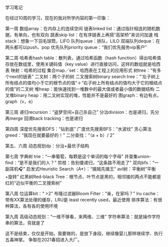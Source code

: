 学习笔记

在经过10周的学习，现在的我对所学内容的第一印象：

第一周
数组array：在内存上的连续空间
链表linked list：通过指针相连的随机数据，有单向，也有双向
跳表skip list：在有序链表上再搭“高架桥”来访问加速
栈stack：想象一下羽毛球筒，LIFO
队列queue：排队，LILO
双端队列deque：在两头都可以push、pop
优先队列priority queue：“我们优先服务vip客户”

第二周
哈希表hash table：散列表，通过哈希函数（hash function）得出哈希值存放在数组里，使用关键码值（key value）进行直接访问，这样的数组就是哈西表
映射：哈希的过程
集合map／set：哈西表在工程上的应用形式
树tree：“有多个next的链表”
二叉树：两个子的树
二叉搜索树binary search tree：“‘左子树上所有结点的值均小于它的根节点的值”＋“右子树上所有结点的值均大于它的根结点的值”的二叉树
堆heap：能快速找到一堆数中的最大值或者最小值的数据结构
二叉堆binary heap：用二叉树实现的堆，性能并不是最好的
图graph：有边有点，graph（v，e）

第三周
递归recursion：“盗梦空间+自己杀自己”
分治division：也是递归，先分再merge
回溯back tracking：也是递归

第四周
深度优先搜索DFS：“钻到底”
广度优先搜索BFS：“水波纹”
贪心算法greed：“我现在就要最好的！”
二分查找：“（a + b）/ 2”

第五、六周
动态规划dp：分治+最优子结构

第七周
字典树 trie：“一串葡萄，每颗是这个单词的每个字母”
并查集union-find：“是不是我们的人？”
剪枝：告别傻递归，“这条路不用走了”
双向bfs：“一副耳机🎧”
启发式Heuristic Search（A*）：“擒贼先擒王”
avl树：平衡树“平衡+旋转”
红黑树Red-black Tree：根节点、叶节点是黑的，相邻接的两点不能都是红的“近似平衡的二叉搜索树”

第八周
位运算bit：“ >2”
布隆过滤器Bloom Filter：“亲，在家吗？”
lru cache：带有XX算法处理的缓存，LRU是 least recently used，最近使用
排序算法：有很种算法，各有各的使用环境

第九周
高级动态规划：“一维不够看，来两维、三维”
字符串算法：就是操作字符串的算法，背就是了

这不是结束，仅仅是开始。我要做的，是放下身段，继续像婴儿那样继续学、执行五毒神掌。
争取在2021春招进入大厂。
